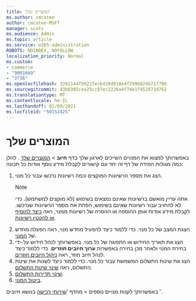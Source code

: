 ```yaml
---
title: המוצרים שלך
ms.author: cmcatee
author: cmcatee-MSFT
manager: scotv
ms.audience: Admin
ms.topic: article
ms.service: o365-administration
ROBOTS: NOINDEX, NOFOLLOW
localization_priority: Normal
ms.custom:
- commerce
- "9001669"
- "3736"
ms.openlocfilehash: 3281144fb921fecb428d918e4f2996824b71f706
ms.sourcegitcommit: 43b6305cea25cc87ec2226a4f7de1f452671d762
ms.translationtype: MT
ms.contentlocale: he-IL
ms.lasthandoff: 02/09/2021
ms.locfileid: "50152425"
---
```

# <a name="your-products"></a>המוצרים שלך

באפשרותך למצוא את המנויים השייכים לארגון שלך בדף **חיוב**  >  [המוצרים שלך](https://go.microsoft.com/fwlink/p/?linkid=842054) . להלן כמה מגולות המידה של דף זה יחד עם קישורים לקבלת מידע נוסף אודות כל תכונה:

1. הצג את מספר הרשיונות המוקצים וכמה רשיונות נרכשו עבור כל מנוי.
    > [!NOTE]
    > אתה עדיין מואשם ברשיונות שאינם נמצאים בשימוש (לא מוקצים למשתמש). כדי לא להחויב עבור רשיונות שאינם בשימוש, הפחת את מספר הרשיונות שנרכשו. לקבלת מידע אודות אופן ההוספה או ההסרה של רשיונות ממנוי, ראה [כיצד להוסיף או להקטין רשיונות](https://docs.microsoft.com/alchemyinsights/how-to-add-or-reduce-licenses).
2. הצגת המצב של כל מנוי. כדי ללמוד כיצד להפעיל מחדש מנוי, ראה הפעלה מחדש של [המנוי](reactivate-your-subscription.md).
3. הצג את תאריך החידוש או התפוגה של כל מנוי. באפשרותך לנהל חידוש על-ידי בחירת המנוי ולאחר מכן בחירה באפשרות **ערוך חיובים חוזרים**. כדי ללמוד כיצד לנהל חיוב חוזר, ראה [ניהול חיובים חוזרים](manage-auto-renewal.md).
4. הצג את שיטת התשלום המשמשת עבור כל מנוי. כדי ללמוד כיצד לשנות את שיטת התשלום, ראה [שינוי שיטת התשלום](change-payment-method.md).
5. [שינוי תדירות התשלום](change-how-often-you-pay.md).
6. [ביטול המנוי](https://go.microsoft.com/fwlink/?linkid=2119113).

באפשרותך לקנות מנויים נוספים   >  מהדף '[שירותי רכישה](https://go.microsoft.com/fwlink/p/?linkid=868433) בנושא חיובים '.